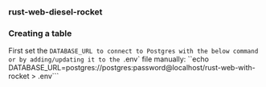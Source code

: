 ### rust-web-diesel-rocket

### Creating a table
First set the `DATABASE_URL to connect to Postgres with the below command or by adding/updating it to the `.env` file manually:
``echo DATABASE_URL=postgres://postgres:password@localhost/rust-web-with-rocket > .env```
